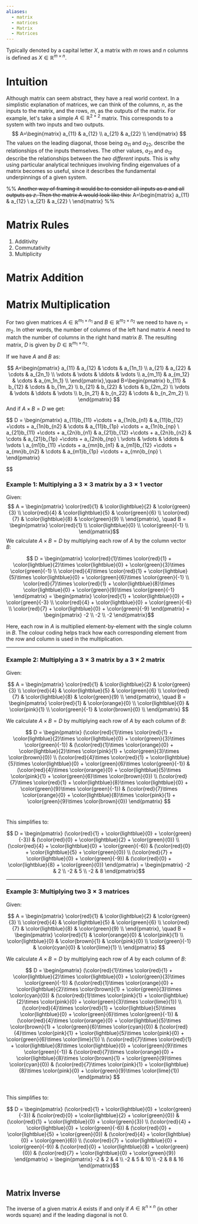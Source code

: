 ```yaml
---
aliases:
  - matrix
  - matrices
  - Matrix
  - Matrices
---
```

Typically denoted by a capital letter $X$, a matrix with $m$ rows and $n$ columns is defined as $X\in \mathbb R^{m \times n}$. 

# Intuition
Although matrix can seem abstract, they have a real world context. In a simplistic explanation of matrices, we can think of the columns, $n$, as the inputs to the matrix, and the rows, $m$, as the outputs of the matrix. For example, let's take a simple $A\in \mathbb R^{2\times 2}$ matrix. This corresponds to a system with two inputs and two outputs. 
$$
A=\begin{matrix}
 a_{11} & a_{12} \\
 a_{21} & a_{22} \\
\end{matrix}
$$
The values on the leading diagonal, those being $a_{11}$ and $a_{22}$, describe the relationships of the inputs themselves. The other values, $a_{21}$ and $a_{12}$ describe the relationships between the *two different* inputs. This is why using particular analytical techniques involving finding eigenvalues of a matrix becomes so useful, since it describes the fundamental underpinnings of a given system. 

%% 
~~Another way of framing it would be to consider all inputs as $a$ and all outputs as $z$. Then the matrix A would look like this:~~
A=\begin{matrix}
 a_{11} & a_{12} \\
 a_{21} & a_{22} \\
\end{matrix}
%% 

# Matrix Rules
1. Additivity
2. Commutativity
3. Multiplicity

# Matrix Addition

# Matrix Multiplication

For two given matrices $A \in \mathbb{R}^{m_1 \times n_1}$  and $B \in \mathbb{R}^{m_2 \times n_2}$ we need to have $n_1 = m_2$. In other words, the number of columns of the left hand matrix $A$ need to match the number of columns in the right hand matrix $B$. The resulting matrix, $D$ is given by $D \in \mathbb{R}^{m_1 \times n_2}$. 

If we have $A$ and $B$ as:

$$
A=\begin{pmatrix}
 a_{11} & a_{12} & \cdots & a_{1n_1} \\
 a_{21} & a_{22} & \cdots & a_{2n_1} \\
 \vdots & \vdots & \ddots & \vdots \\
 a_{m_11} & a_{m_12} & \cdots & a_{m_1n_1} \\
\end{pmatrix},\quad B=\begin{pmatrix}
 b_{11} & b_{12} & \cdots & b_{1m_2} \\
 b_{21} & b_{22} & \cdots & b_{2m_2} \\
 \vdots & \vdots & \ddots & \vdots \\
 b_{n_21} & b_{n_22} & \cdots & b_{n_2m_2} \\
\end{pmatrix}
$$
And if $A \times B = D$ we get:

$$
D = \begin{pmatrix}
 a_{11}b_{11} +\cdots + a_{1n}b_{n1} & a_{11}b_{12} +\cdots + a_{1n}b_{n2} & \cdots & a_{11}b_{1p} +\cdots + a_{1n}b_{np} \\
 a_{21}b_{11} +\cdots + a_{2n}b_{n1} & a_{21}b_{12} +\cdots + a_{2n}b_{n2} & \cdots & a_{21}b_{1p} +\cdots + a_{2n}b_{np} \\
\vdots & \vdots & \ddots & \vdots \\
 a_{m1}b_{11} +\cdots + a_{mn}b_{n1} & a_{m1}b_{12} +\cdots + a_{mn}b_{n2} & \cdots & a_{m1}b_{1p} +\cdots + a_{mn}b_{np} \\
\end{pmatrix} 

$$

### Example 1: Multiplying a $3 \times 3$ matrix by a $3 \times 1$  vector

Given:
$$
A = \begin{pmatrix} \color{red}{1} & \color{lightblue}{2} & \color{green}{3} \\ \color{red}{4} & \color{lightblue}{5} & \color{green}{6} \\ \color{red}{7} & \color{lightblue}{8} & \color{green}{9} \\ \end{pmatrix}, \quad B = \begin{pmatrix} \color{red}{1} \\ \color{lightblue}{0} \\ \color{green}{-1} \\ \end{pmatrix}​​
$$
We calculate $A \times B=D$ by multiplying each row of $A$ by the column vector $B$:

$$
D = \begin{pmatrix} \color{red}{1}\times \color{red}{1} + \color{lightblue}{2}\times \color{lightblue}{0} + \color{green}{3}\times \color{green}{-1} \\ \color{red}{4}\times \color{red}{1} + \color{lightblue}{5}\times \color{lightblue}{0} + \color{green}{6}\times \color{green}{-1} \\ \color{red}{7}\times \color{red}{1} + \color{lightblue}{8}\times \color{lightblue}{0} + \color{green}{9}\times \color{green}{-1} \end{pmatrix} = \begin{pmatrix} \color{red}{1} + \color{lightblue}{0} + \color{green}{-3} \\ \color{red}{4} + \color{lightblue}{0} + \color{green}{-6} \\ \color{red}{7} + \color{lightblue}{0} + \color{green}{-9} \end{pmatrix} = \begin{pmatrix} -2 \\ -2 \\ -2 \end{pmatrix}​​
$$

Here, each row in $A$ is multiplied element-by-element with the single column in $B$. The colour coding helps track how each corresponding element from the row and column is used in the multiplication.

---

### Example 2: Multiplying a $3 \times 3$  matrix by a $3 \times 2$ matrix

Given:

$$
A = \begin{pmatrix} \color{red}{1} & \color{lightblue}{2} & \color{green}{3} \\ \color{red}{4} & \color{lightblue}{5} & \color{green}{6} \\ \color{red}{7} & \color{lightblue}{8} & \color{green}{9} \\ \end{pmatrix}, \quad B = \begin{pmatrix} \color{red}{1} & \color{orange}{0} \\ \color{lightblue}{0} & \color{pink}{1} \\ \color{green}{-1} & \color{brown}{0} \\ \end{pmatrix}
$$

We calculate $A \times B=D$ by multiplying each row of $A$ by each column of $B$:

$$
D = \begin{pmatrix} (\color{red}{1}\times \color{red}{1} + \color{lightblue}{2}\times \color{lightblue}{0} + \color{green}{3}\times \color{green}{-1}) & (\color{red}{1}\times \color{orange}{0} + \color{lightblue}{2}\times \color{pink}{1} + \color{green}{3}\times \color{brown}{0}) \\ (\color{red}{4}\times \color{red}{1} + \color{lightblue}{5}\times \color{lightblue}{0} + \color{green}{6}\times \color{green}{-1}) & (\color{red}{4}\times \color{orange}{0} + \color{lightblue}{5}\times \color{pink}{1} + \color{green}{6}\times \color{brown}{0}) \\ (\color{red}{7}\times \color{red}{1} + \color{lightblue}{8}\times \color{lightblue}{0} + \color{green}{9}\times \color{green}{-1}) & (\color{red}{7}\times \color{orange}{0} + \color{lightblue}{8}\times \color{pink}{1} + \color{green}{9}\times \color{brown}{0}) \end{pmatrix}
$$​​

This simplifies to:

$$
D = \begin{pmatrix} (\color{red}{1} + \color{lightblue}{0} + \color{green}{-3}) & (\color{red}{0} + \color{lightblue}{2} + \color{green}{0}) \\ (\color{red}{4} + \color{lightblue}{0} + \color{green}{-6}) & (\color{red}{0} + \color{lightblue}{5} + \color{green}{0}) \\ (\color{red}{7} + \color{lightblue}{0} + \color{green}{-9}) & (\color{red}{0} + \color{lightblue}{8} + \color{green}{0}) \end{pmatrix} = \begin{pmatrix} -2 & 2 \\ -2 & 5 \\ -2 & 8 \end{pmatrix}​​
$$

---

### Example 3: Multiplying two $3 \times 3$  matrices

Given:

$$
A = \begin{pmatrix} \color{red}{1} & \color{lightblue}{2} & \color{green}{3} \\ \color{red}{4} & \color{lightblue}{5} & \color{green}{6} \\ \color{red}{7} & \color{lightblue}{8} & \color{green}{9} \\ \end{pmatrix}, \quad B = \begin{pmatrix} \color{red}{1} & \color{orange}{0} & \color{pink}{1} \\ \color{lightblue}{0} & \color{brown}{1} & \color{pink}{0} \\ \color{green}{-1} & \color{cyan}{0} & \color{lime}{1} \\ \end{pmatrix}
$$

We calculate $A \times B=D$ by multiplying each row of $A$ by each column of $B$:

$$
D = \begin{pmatrix} (\color{red}{1}\times \color{red}{1} + \color{lightblue}{2}\times \color{lightblue}{0} + \color{green}{3}\times \color{green}{-1}) & (\color{red}{1}\times \color{orange}{0} + \color{lightblue}{2}\times \color{brown}{1} + \color{green}{3}\times \color{cyan}{0}) & (\color{red}{1}\times \color{pink}{1} + \color{lightblue}{2}\times \color{pink}{0} + \color{green}{3}\times \color{lime}{1}) \\ (\color{red}{4}\times \color{red}{1} + \color{lightblue}{5}\times \color{lightblue}{0} + \color{green}{6}\times \color{green}{-1}) & (\color{red}{4}\times \color{orange}{0} + \color{lightblue}{5}\times \color{brown}{1} + \color{green}{6}\times \color{cyan}{0}) & (\color{red}{4}\times \color{pink}{1} + \color{lightblue}{5}\times \color{pink}{0} + \color{green}{6}\times \color{lime}{1}) \\ (\color{red}{7}\times \color{red}{1} + \color{lightblue}{8}\times \color{lightblue}{0} + \color{green}{9}\times \color{green}{-1}) & (\color{red}{7}\times \color{orange}{0} + \color{lightblue}{8}\times \color{brown}{1} + \color{green}{9}\times \color{cyan}{0}) & (\color{red}{7}\times \color{pink}{1} + \color{lightblue}{8}\times \color{pink}{0} + \color{green}{9}\times \color{lime}{1}) \end{pmatrix}
$$​​

This simplifies to:

$$
D = \begin{pmatrix} (\color{red}{1} + \color{lightblue}{0} + \color{green}{-3}) & (\color{red}{0} + \color{lightblue}{2} + \color{green}{0}) & (\color{red}{1} + \color{lightblue}{0} + \color{green}{3}) \\ (\color{red}{4} + \color{lightblue}{0} + \color{green}{-6}) & (\color{red}{0} + \color{lightblue}{5} + \color{green}{0}) & (\color{red}{4} + \color{lightblue}{0} + \color{green}{6}) \\ (\color{red}{7} + \color{lightblue}{0} + \color{green}{-9}) & (\color{red}{0} + \color{lightblue}{8} + \color{green}{0}) & (\color{red}{7} + \color{lightblue}{0} + \color{green}{9}) \end{pmatrix} = \begin{pmatrix} -2 & 2 & 4 \\ -2 & 5 & 10 \\ -2 & 8 & 16 \end{pmatrix}$$
​​



## Matrix Inverse
The inverse of a given matrix $A$ exists if and only if $A \in \mathbb{R}^{n\times n}$ (in other words square) and if the leading diagonal is not 0.  

